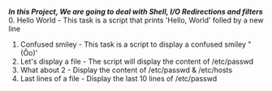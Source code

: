 ***In this Project, We are going to deal with Shell, I/O Redirections and filters***
0. Hello World - This task is a script that prints 'Hello, World' folled by a new line
1. Confused smiley - This task is a script to display a confused smiley "(Ôo)'
2. Let's display a file - The script will display the content of /etc/passwd
3. What about 2 - Display the content of /etc/passwd & /etc/hosts
4. Last lines of a file - Display the last 10 lines of /etc/passwd

